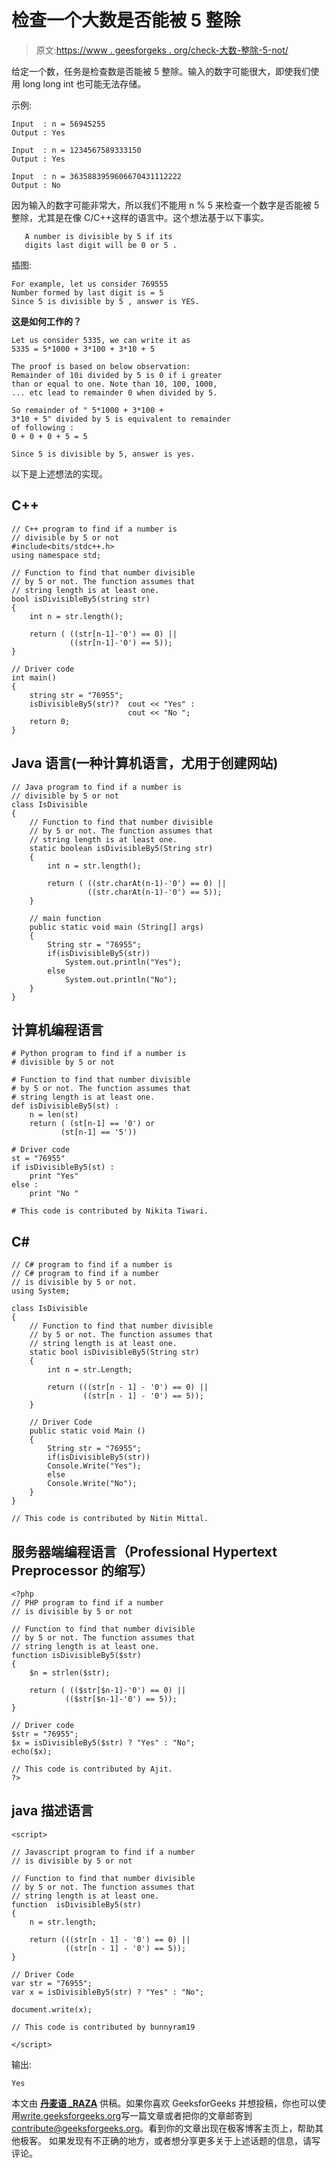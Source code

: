 # 检查一个大数是否能被 5 整除

> 原文:[https://www . geesforgeks . org/check-大数-整除-5-not/](https://www.geeksforgeeks.org/check-large-number-divisible-5-not/)

给定一个数，任务是检查数是否能被 5 整除。输入的数字可能很大，即使我们使用 long long int 也可能无法存储。

示例:

```
Input  : n = 56945255
Output : Yes

Input  : n = 1234567589333150
Output : Yes

Input  : n = 3635883959606670431112222
Output : No
```

因为输入的数字可能非常大，所以我们不能用 n % 5 来检查一个数字是否能被 5 整除，尤其是在像 C/C++这样的语言中。这个想法基于以下事实。

```
   A number is divisible by 5 if its  
   digits last digit will be 0 or 5 .
```

插图:

```
For example, let us consider 769555 
Number formed by last digit is = 5
Since 5 is divisible by 5 , answer is YES.
```

**这是如何工作的？**

```
Let us consider 5335, we can write it as
5335 = 5*1000 + 3*100 + 3*10 + 5

The proof is based on below observation:
Remainder of 10i divided by 5 is 0 if i greater 
than or equal to one. Note than 10, 100, 1000,
... etc lead to remainder 0 when divided by 5.

So remainder of " 5*1000 + 3*100 + 
3*10 + 5" divided by 5 is equivalent to remainder 
of following : 
0 + 0 + 0 + 5 = 5

Since 5 is divisible by 5, answer is yes.
```

以下是上述想法的实现。

## C++

```
// C++ program to find if a number is
// divisible by 5 or not
#include<bits/stdc++.h>
using namespace std;

// Function to find that number divisible
// by 5 or not. The function assumes that
// string length is at least one.
bool isDivisibleBy5(string str)
{
    int n = str.length();

    return ( ((str[n-1]-'0') == 0) ||
             ((str[n-1]-'0') == 5));
}

// Driver code
int main()
{
    string str = "76955";
    isDivisibleBy5(str)?  cout << "Yes" :
                          cout << "No ";
    return 0;
}
```

## Java 语言(一种计算机语言，尤用于创建网站)

```
// Java program to find if a number is
// divisible by 5 or not
class IsDivisible
{
    // Function to find that number divisible
    // by 5 or not. The function assumes that
    // string length is at least one.
    static boolean isDivisibleBy5(String str)
    {
        int n = str.length();

        return ( ((str.charAt(n-1)-'0') == 0) ||
                 ((str.charAt(n-1)-'0') == 5));
    }

    // main function
    public static void main (String[] args)
    {
        String str = "76955";
        if(isDivisibleBy5(str))
            System.out.println("Yes");
        else
            System.out.println("No");
    }
}
```

## 计算机编程语言

```
# Python program to find if a number is
# divisible by 5 or not

# Function to find that number divisible
# by 5 or not. The function assumes that
# string length is at least one.
def isDivisibleBy5(st) :
    n = len(st)
    return ( (st[n-1] == '0') or
           (st[n-1] == '5'))

# Driver code
st = "76955"
if isDivisibleBy5(st) :
    print "Yes"
else :
    print "No "

# This code is contributed by Nikita Tiwari.
```

## C#

```
// C# program to find if a number is
// C# program to find if a number
// is divisible by 5 or not.
using System;

class IsDivisible
{
    // Function to find that number divisible
    // by 5 or not. The function assumes that
    // string length is at least one.
    static bool isDivisibleBy5(String str)
    {
        int n = str.Length;

        return (((str[n - 1] - '0') == 0) ||
                ((str[n - 1] - '0') == 5));
    }

    // Driver Code
    public static void Main ()
    {
        String str = "76955";
        if(isDivisibleBy5(str))
        Console.Write("Yes");
        else
        Console.Write("No");
    }
}

// This code is contributed by Nitin Mittal.
```

## 服务器端编程语言（Professional Hypertext Preprocessor 的缩写）

```
<?php
// PHP program to find if a number
// is divisible by 5 or not

// Function to find that number divisible
// by 5 or not. The function assumes that
// string length is at least one.
function isDivisibleBy5($str)
{
    $n = strlen($str);

    return ( (($str[$n-1]-'0') == 0) ||
            (($str[$n-1]-'0') == 5));
}

// Driver code
$str = "76955";
$x = isDivisibleBy5($str) ? "Yes" : "No";
echo($x);

// This code is contributed by Ajit.
?>
```

## java 描述语言

```
<script>

// Javascript program to find if a number
// is divisible by 5 or not

// Function to find that number divisible
// by 5 or not. The function assumes that
// string length is at least one.
function  isDivisibleBy5(str)
{
    n = str.length;

    return (((str[n - 1] - '0') == 0) ||
            ((str[n - 1] - '0') == 5));
}

// Driver Code
var str = "76955";
var x = isDivisibleBy5(str) ? "Yes" : "No";

document.write(x);

// This code is contributed by bunnyram19

</script>
```

输出:

```
Yes
```

本文由 [**丹麦语 _RAZA**](https://www.facebook.com/danish.raza.98096721) 供稿。如果你喜欢 GeeksforGeeks 并想投稿，你也可以使用[write.geeksforgeeks.org](https://write.geeksforgeeks.org)写一篇文章或者把你的文章邮寄到 contribute@geeksforgeeks.org。看到你的文章出现在极客博客主页上，帮助其他极客。
如果发现有不正确的地方，或者想分享更多关于上述话题的信息，请写评论。